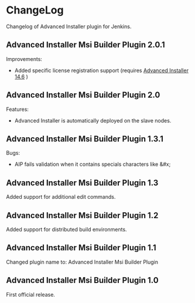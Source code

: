 # ChangeLog

Changelog of Advanced Installer plugin for Jenkins.

## Advanced Installer Msi Builder Plugin  2.0.1

Improvements:

* Added specific license registration support (requires [Advanced Installer 14.6](https://www.advancedinstaller.com/version-history.html) ) 


## Advanced Installer Msi Builder Plugin  2.0

Features:

* Advanced Installer is automatically deployed on the slave nodes.

## Advanced Installer Msi Builder Plugin  1.3.1

Bugs:

* AIP fails validation when it contains specials characters like &#x;

## Advanced Installer Msi Builder Plugin  1.3

Added support for additional edit commands.

## Advanced Installer Msi Builder Plugin  1.2

Added support for distributed build environments.

## Advanced Installer Msi Builder Plugin  1.1

Changed plugin name to: Advanced Installer Msi Builder Plugin

## Advanced Installer Msi Builder Plugin  1.0

First official release.